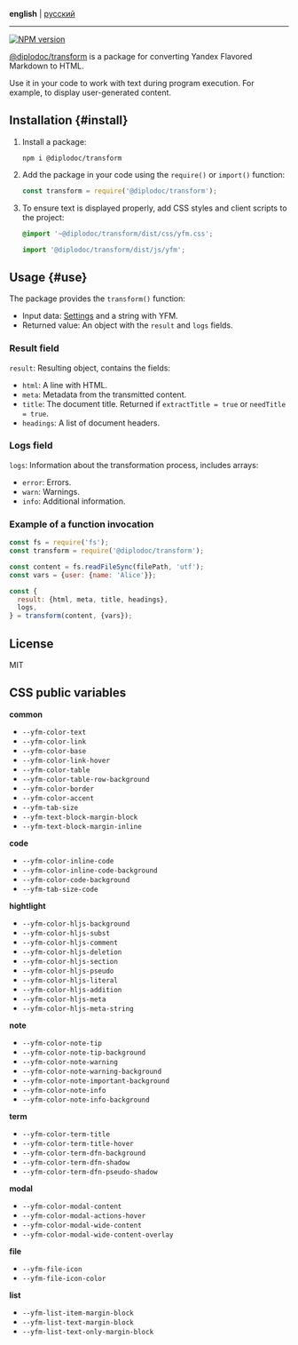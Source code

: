 **english** | [русский](https://github.com/yandex-cloud/yfm-transform/blob/master/README.ru.md)

---

[![NPM version](https://img.shields.io/npm/v/@diplodoc/transform.svg?style=flat)](https://www.npmjs.org/package/@diplodoc/transform)

[@diplodoc/transform](https://www.npmjs.com/package/@diplodoc/transform) is a package for converting Yandex Flavored Markdown to HTML.

Use it in your code to work with text during program execution. For example, to display user-generated content.

## Installation {#install}

1. Install a package:

   ```shell
   npm i @diplodoc/transform
   ```

1. Add the package in your code using the `require()` or `import()` function:

   ```javascript
   const transform = require('@diplodoc/transform');
   ```

1. To ensure text is displayed properly, add CSS styles and client scripts to the project:

   ```css
   @import '~@diplodoc/transform/dist/css/yfm.css';
   ```

   ```javascript
   import '@diplodoc/transform/dist/js/yfm';
   ```

## Usage {#use}

The package provides the `transform()` function:

- Input data: [Settings](https://diplodoc.com/docs/en/tools/transform/settings) and a string with YFM.
- Returned value: An object with the `result` and `logs` fields.

### Result field

`result`: Resulting object, contains the fields:

- `html`: A line with HTML.
- `meta`: Metadata from the transmitted content.
- `title`: The document title. Returned if `extractTitle = true` or `needTitle = true`.
- `headings`: A list of document headers.

### Logs field

`logs`: Information about the transformation process, includes arrays:

- `error`: Errors.
- `warn`: Warnings.
- `info`: Additional information.

### Example of a function invocation

```javascript
const fs = require('fs');
const transform = require('@diplodoc/transform');

const content = fs.readFileSync(filePath, 'utf');
const vars = {user: {name: 'Alice'}};

const {
  result: {html, meta, title, headings},
  logs,
} = transform(content, {vars});
```

## License

MIT

## CSS public variables

**common**

- `--yfm-color-text`
- `--yfm-color-link`
- `--yfm-color-base`
- `--yfm-color-link-hover`
- `--yfm-color-table`
- `--yfm-color-table-row-background`
- `--yfm-color-border`
- `--yfm-color-accent`
- `--yfm-tab-size`
- `--yfm-text-block-margin-block`
- `--yfm-text-block-margin-inline`

**code**

- `--yfm-color-inline-code`
- `--yfm-color-inline-code-background`
- `--yfm-color-code-background`
- `--yfm-tab-size-code`

**hightlight**

- `--yfm-color-hljs-background`
- `--yfm-color-hljs-subst`
- `--yfm-color-hljs-comment`
- `--yfm-color-hljs-deletion`
- `--yfm-color-hljs-section`
- `--yfm-color-hljs-pseudo`
- `--yfm-color-hljs-literal`
- `--yfm-color-hljs-addition`
- `--yfm-color-hljs-meta`
- `--yfm-color-hljs-meta-string`

**note**

- `--yfm-color-note-tip`
- `--yfm-color-note-tip-background`
- `--yfm-color-note-warning`
- `--yfm-color-note-warning-background`
- `--yfm-color-note-important-background`
- `--yfm-color-note-info`
- `--yfm-color-note-info-background`

**term**

- `--yfm-color-term-title`
- `--yfm-color-term-title-hover`
- `--yfm-color-term-dfn-background`
- `--yfm-color-term-dfn-shadow`
- `--yfm-color-term-dfn-pseudo-shadow`

**modal**

- `--yfm-color-modal-content`
- `--yfm-color-modal-actions-hover`
- `--yfm-color-modal-wide-content`
- `--yfm-color-modal-wide-content-overlay`

**file**

- `--yfm-file-icon`
- `--yfm-file-icon-color`

**list**

- `--yfm-list-item-margin-block`
- `--yfm-list-text-margin-block`
- `--yfm-list-text-only-margin-block`
